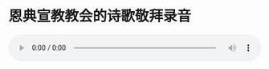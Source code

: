 # 恩典宣教教会的诗歌敬拜录音

<audio style="width: 100%;" preload="false" controls controlslist="nodownload"><source src="//cdn.wechat.edu.pl/audio/mp3/old/12255.mp3" type="audio/mpeg">Your browser does not support the audio element.</audio>


